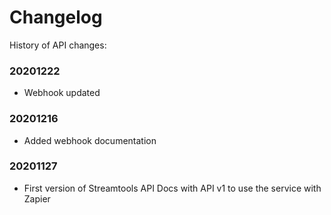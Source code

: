 # Changelog

History of API changes:

### 20201222
 - Webhook updated

### 20201216
 - Added webhook documentation
 
### 20201127
 - First version of Streamtools API Docs with API v1 to use the service with Zapier
